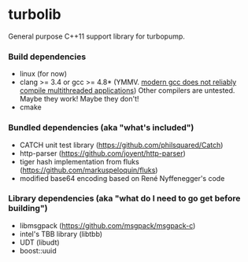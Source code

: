 # turbolib

General purpose C++11 support library for turbopump.

### Build dependencies

* linux (for now)
* clang >= 3.4 or gcc >= 4.8* (YMMV. [modern gcc does not reliably compile multithreaded applications](https://bugs.launchpad.net/ubuntu/+source/gcc-defaults/+bug/1228201)) Other compilers are untested. Maybe they work! Maybe they don't!
* cmake

### Bundled dependencies (aka "what's included")

* CATCH unit test library (https://github.com/philsquared/Catch)
* http-parser (https://github.com/joyent/http-parser)
* tiger hash implementation from fluks (https://github.com/markuspeloquin/fluks)
* modified base64 encoding based on René Nyffenegger's code

### Library dependencies (aka "what do I need to go get before building")

* libmsgpack (https://github.com/msgpack/msgpack-c)
* intel's TBB library (libtbb)
* UDT (libudt)
* boost::uuid


